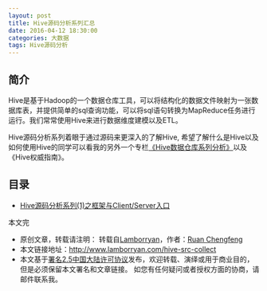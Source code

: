 ```yaml
---
layout: post
title: Hive源码分析系列汇总
date: 2016-04-12 18:30:00
categories: 大数据
tags: Hive源码分析
---
```


## 简介

Hive是基于Hadoop的一个数据仓库工具，可以将结构化的数据文件映射为一张数据库表，并提供简单的sql查询功能，可以将sql语句转换为MapReduce任务进行运行。我们常常使用Hive来进行数据维度建模以及ETL。

Hive源码分析系列着眼于通过源码来更深入的了解Hive, 希望了解什么是Hive以及如何使用Hive的同学可以看我的另外一个专栏[《Hive数据仓库系列分析》](<http://www.lamborryan.com/hive-warehouse/>)以及《Hive权威指南》。

## 目录

* [Hive源码分析系列(1)之框架与Client/Server入口](<http://www.lamborryan.com/hive-src-entrance>)




本文完



* 原创文章，转载请注明： 转载自[Lamborryan](<http://www.lamborryan.com>)，作者：[Ruan Chengfeng](<http://www.lamborryan.com/about/>)
* 本文链接地址：http://www.lamborryan.com/hive-src-collect
* 本文基于[署名2.5中国大陆许可协议](<http://creativecommons.org/licenses/by/2.5/cn/>)发布，欢迎转载、演绎或用于商业目的，但是必须保留本文署名和文章链接。 如您有任何疑问或者授权方面的协商，请邮件联系我。
